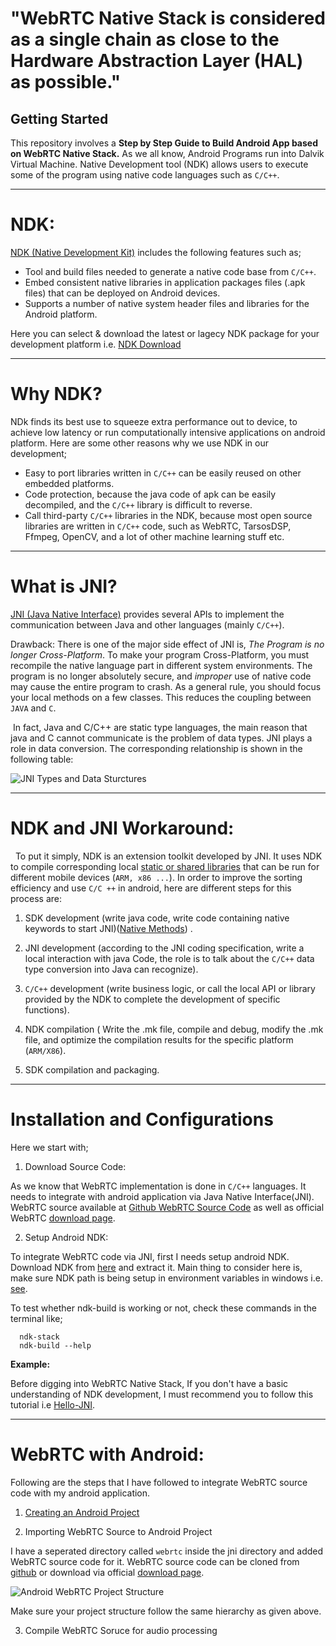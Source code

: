 # "WebRTC Native Stack is considered as a single chain as close to the Hardware Abstraction Layer (HAL) as possible."


**Getting Started**
------
This repository involves a **Step by Step Guide to Build Android App based on WebRTC Native Stack.** As we all know, Android Programs run into Dalvik Virtual Machine. Native Development tool (NDK) allows users to execute some of the program using native code languages such as `C/C++`.

------
# NDK:

[NDK (Native Development Kit)](https://developer.android.com/ndk/guides) includes the following features such as;

- Tool and build files needed to generate a native code base from `C/C++`.
- Embed consistent native libraries in application packages files (.apk files) that can be deployed on Android devices.
- Supports a number of native system header files and libraries for the Android platform.

Here you can select & download the latest or lagecy NDK package for your development platform i.e. [NDK Download](https://developer.android.com/ndk/downloads)

------
# Why NDK?

NDk finds its best use to squeeze extra performance out to device, to achieve low latency or run computationally intensive applications on android platform. Here are some other reasons why we use NDK in our development;

- Easy to port libraries written in `C/C++` can be easily reused on other embedded platforms.
- Code protection, because the java code of apk can be easily decompiled, and the `C/C++` library is difficult to reverse.
- Call third-party `C/C++` libraries in the NDK, because most open source libraries are written in `C/C++` code,
such as WebRTC, TarsosDSP, Ffmpeg, OpenCV, and a lot of other machine learning stuff etc. 

------
# What is JNI?

[JNI (Java Native Interface)](https://docs.oracle.com/javase/8/docs/technotes/guides/jni/index.html) provides several APIs to implement the communication between Java and other languages (mainly `C/C++`). 

Drawback: There is one of the major side effect of JNI is, *The Program is no longer Cross-Platform*. To make your program Cross-Platform, you must recompile the native language part in different system environments. The program is no longer absolutely secure, and *improper* use of native code may cause the entire program to crash. As a general rule, you should focus your local methods on a few classes. This reduces the coupling between `JAVA` and `C`.

 In fact, Java and C/C++ are static type languages, the main reason that java and C cannot communicate is the problem of data types. JNI plays a role in data conversion. The corresponding relationship is shown in the following table:
 
 ![JNI Types and Data Sturctures](https://github.com/mail2chromium/Android-Native-Development-For-WebRTC/blob/master/types.png)

-----

 # NDK and JNI Workaround:
 
To put it simply, NDK is an extension toolkit developed by JNI. It uses NDK to compile corresponding local [static or shared libraries](https://stackoverflow.com/questions/2649334/difference-between-static-and-shared-libraries) that can be run for different mobile devices (`ARM, x86 ...`). In order to improve the sorting efficiency and use `C/C ++` in android, here are different steps for this process are: 

1. SDK development (write java code, write code containing native keywords to start JNI)([Native Methods](http://journals.ecs.soton.ac.uk/java/tutorial/native/index.html)) .

2. JNI development (according to the JNI coding specification, write a local interaction with java Code, the role is to talk about the `C/C++` data type conversion into Java can recognize).

3. `C/C++` development (write business logic, or call the local API or library provided by the NDK to complete the development of specific functions).

4. NDK compilation ( Write the .mk file, compile and debug, modify the .mk file, and optimize the compilation results for the specific platform (`ARM/X86`).

5. SDK compilation and packaging.

-----

# Installation and Configurations

Here we start with;

1. Download Source Code:

As we know that WebRTC implementation is done in `C/C++` languages. It needs to integrate with android application via Java Native Interface(JNI). WebRTC source available at [Github WebRTC Source Code](https://github.com/JumpingYang001/webrtc.git) as well as official WebRTC [download page](http://webrtc.github.io/webrtc-org/native-code/development/).

2. Setup Android NDK:

To integrate WebRTC code via JNI, first I needs setup android NDK. Download NDK from [here](https://developer.android.com/ndk/downloads) and extract it. Main thing to consider here is, make sure NDK path is being setup in environment variables in windows i.e. [see](https://subscription.packtpub.com/book/application_development/9781849691505/1/ch01lvl1sec09/setting-up-an-android-ndk-development-environment-in-windows). 

To test whether ndk-build is working or not, check these commands in the terminal like;

```
  ndk-stack
  ndk-build --help
```

**Example:**

Before digging into WebRTC Native Stack, If you don't have a basic understanding of NDK development, 
I must recommend you to follow this tutorial i.e [Hello-JNI](https://github.com/android/ndk-samples/tree/master/hello-jni).

-----

# WebRTC with Android:

Following are the steps that I have followed to integrate WebRTC source code with my android application. 

1. [Creating an Android Project](https://developer.android.com/training/basics/firstapp/creating-project)

2. Importing WebRTC Source to Android Project

I have a seperated directory called `webrtc` inside the jni directory and added WebRTC source code for it. WebRTC source code can be cloned from [github](https://github.com/JumpingYang001/webrtc.git) or download via official [download page](http://webrtc.github.io/webrtc-org/native-code/development/).

![Android WebRTC Project Structure](https://github.com/mail2chromium/Android-Native-Development-For-WebRTC/blob/master/structure.png)

Make sure your project structure follow the same hierarchy as given above.

3. Compile WebRTC Soruce for audio processing






























